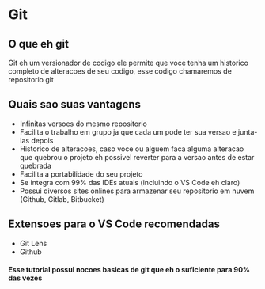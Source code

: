 # Git
## O que eh git
Git eh um versionador de codigo ele permite que voce tenha um historico completo de alteracoes de seu codigo, esse codigo chamaremos de repositorio git

## Quais sao suas vantagens
- Infinitas versoes do mesmo repositorio
- Facilita o trabalho em grupo ja que cada um pode ter sua versao e junta-las depois
- Historico de alteracoes, caso voce ou alguem faca alguma alteracao que quebrou o projeto eh possivel reverter para a versao antes de estar quebrada
- Facilita a portabilidade do seu projeto
- Se integra com 99% das IDEs atuais (incluindo o VS Code eh claro)
- Possui diversos sites onlines para armazenar seu repositorio em nuvem (Github, Gitlab, Bitbucket)

## Extensoes para o VS Code recomendadas
- Git Lens
- Github

#### Esse tutorial possui nocoes basicas de git que eh o suficiente para 90% das vezes